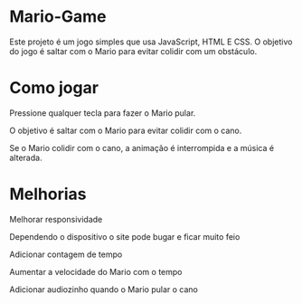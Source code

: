 # Mario-Game

Este projeto é um jogo simples que usa JavaScript, HTML E CSS. O objetivo do jogo é saltar com o Mario para evitar colidir com um obstáculo.

# Como jogar

Pressione qualquer tecla para fazer o Mario pular.

O objetivo é saltar com o Mario para evitar colidir com o cano.

Se o Mario colidir com o cano, a animação é interrompida e a música é alterada.

# Melhorias

Melhorar responsividade

Dependendo o dispositivo o site pode bugar e ficar muito feio

Adicionar contagem de tempo

Aumentar a velocidade do Mario com o tempo

Adicionar audiozinho quando o Mario pular o cano
